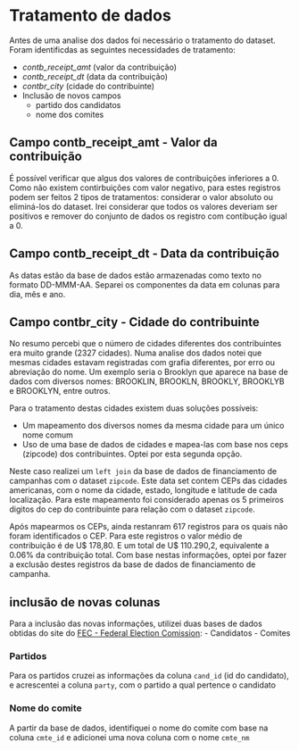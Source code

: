 # Tratamento de dados

Antes de uma analise dos dados foi necessário o tratamento do dataset. Foram identificdas as seguintes necessidades de tratamento:

 - *contb_receipt_amt* (valor da contribuição)
 - *contb_receipt_dt* (data da contribuição)
 - *contbr_city* (cidade do contribuinte)
 - Inclusão de novos campos
   - partido dos candidatos
   - nome dos comites

## Campo contb_receipt_amt - Valor da contribuição 

É possível verificar que algus dos valores de contribuições inferiores a 0. Como não existem contirbuições com valor negativo, para estes registros podem ser feitos 2 tipos de tratamentos: considerar o valor absoluto ou eliminá-los do dataset. Irei considerar que todos os valores deveriam ser positivos e remover do conjunto de dados os registro com contibução igual a 0.

## Campo contb_receipt_dt - Data da contribuição

As datas estão da base de dados estão armazenadas como texto no formato DD-MMM-AA. Separei os componentes da data em colunas para dia, mês e ano. 

## Campo contbr_city - Cidade do contribuinte

No resumo percebi que o número de cidades diferentes dos contribuintes era muito grande (2327 cidades). Numa analise dos dados notei que mesmas cidades estavam registradas com grafia diferentes, por erro ou abreviação do nome. Um exemplo seria o Brooklyn que aparece na base de dados com diversos nomes: BROOKLIN, BROOKLN, BROOKLY, BROOKLYB e BROOKLYN, entre outros.

Para o tratamento destas cidades existem duas soluções possíveis:

 - Um mapeamento dos diversos nomes da mesma cidade para um único nome comum
 - Uso de uma base de dados de cidades e mapea-las com base nos ceps (zipcode) dos contribuintes. Optei por esta segunda opção.
 
Neste caso realizei um `left join` da base de dados de financiamento de campanhas com o dataset `zipcode`. Este data set contem CEPs das cidades americanas, com o nome da cidade, estado, longitude e latitude de cada localização. Para este mapeamento foi considerado apenas os 5 primeiros digitos do cep do contribuinte para relação com o dataset `zipcode`.
 
Após mapearmos os CEPs, ainda restanram 617 registros para os quais não foram identificados o CEP. Para este registros o valor médio de contribuição é de U$ 178,80. E um total de U$ 110.290,2, equivalente a 0.06% da contribuição total. Com base nestas informações, optei por fazer a exclusão destes registros da base de dados de financiamento de campanha.

## inclusão de novas colunas

Para a inclusão das novas informações, utilizei duas bases de dados obtidas do site do [FEC - Federal Election Comission](http://classic.fec.gov/finance/disclosure/ftpdet.shtml):
    - Candidatos 
    - Comites

### Partidos

Para os partidos cruzei as informações da coluna `cand_id` (id do candidato), e acrescentei a coluna `party`, com o partido a qual pertence o candidato

### Nome do comite

A partir da base de dados, identifiquei o nome do comite com base na coluna `cmte_id` e adicionei uma nova coluna com o nome `cmte_nm`